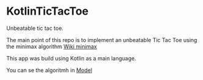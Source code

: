 # KotlinTicTacToe
Unbeatable tic tac toe.

The main point of this repo is to implement an unbeatable Tic Tac Toe using the minimax algorithm [Wiki minimax](https://en.wikipedia.org/wiki/Minimax) 

This app was build using Kotlin as a main language.

You can se the algoritmh in [Model](https://github.com/mariizcal/KotlinTicTacToe/blob/master/app/src/main/java/com/mariizcal/tictactoe/data/model/Model.kt) 
